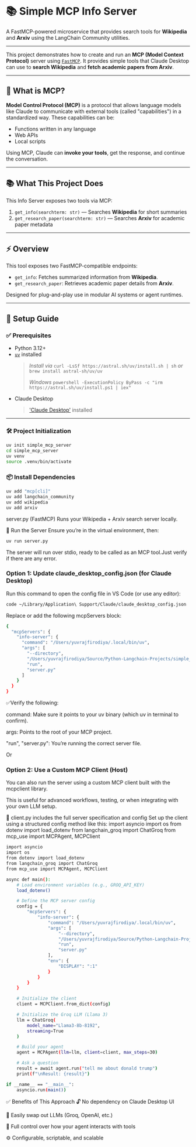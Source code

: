 # 📚 Simple MCP Info Server

A FastMCP-powered microservice that provides search tools for **Wikipedia** and **Arxiv** using the LangChain Community utilities.

---
This project demonstrates how to create and run an **MCP (Model Context Protocol)** server using [`FastMCP`](https://github.com/anthropics/mcp). It provides simple tools that Claude Desktop can use to **search Wikipedia** and **fetch academic papers from Arxiv**.

---

## 🚀 What is MCP?

**Model Control Protocol (MCP)** is a protocol that allows language models like Claude to communicate with external tools (called "capabilities") in a standardized way. These capabilities can be:

- Functions written in any language
- Web APIs
- Local scripts

Using MCP, Claude can **invoke your tools**, get the response, and continue the conversation.

---

## 📚 What This Project Does

This Info Server exposes two tools via MCP:

1. `get_info(searchterm: str)` — Searches **Wikipedia** for short summaries
2. `get_research_paper(searchterm: str)` — Searches **Arxiv** for academic paper metadata

---
## ⚡ Overview

This tool exposes two FastMCP-compatible endpoints:

- `get_info`: Fetches summarized information from **Wikipedia**.
- `get_research_paper`: Retrieves academic paper details from **Arxiv**.

Designed for plug-and-play use in modular AI systems or agent runtimes.

---

## 🧰 Setup Guide

### ✅ Prerequisites

- Python 3.12+
- [`uv`](https://github.com/astral-sh/uv) installed  
  > _Install via_ `curl -LsSf https://astral.sh/uv/install.sh | sh` _or_ `brew install astral-sh/uv/uv`
  > 
  > _Windows_ `powershell -ExecutionPolicy ByPass -c "irm https://astral.sh/uv/install.ps1 | iex"`
- Claude Desktop
  > ['Claude Desktop'](https://claude.ai/download) installed

---

### 🛠️ Project Initialization

```bash
uv init simple_mcp_server
cd simple_mcp_server
uv venv
source .venv/bin/activate
```
### 📦 Install Dependencies
```bash
uv add "mcp[cli]"
uv add langchain_community
uv add wikipedia
uv add arxiv
```
server.py (FastMCP)
Runs your Wikipedia + Arxiv search server locally.


🚀 Run the Server
Ensure you’re in the virtual environment, then:

```bash
uv run server.py
```

The server will run over stdio, ready to be called as an MCP tool.Just verify if there are any error.
### Option 1: Update claude_desktop_config.json (for Claude Desktop)
Run this command to open the config file in VS Code (or use any editor):
```bash
code ~/Library/Application\ Support/Claude/claude_desktop_config.json
```
Replace or add the following mcpServers block:
```bash
{
  "mcpServers": {
    "info-server": {
      "command": "/Users/yuvrajfirodiya/.local/bin/uv",
      "args": [
        "--directory",
        "/Users/yuvrajfirodiya/Source/Python-Langchain-Projects/simple_mcp_server",
        "run",
        "server.py"
      ]
    }
  }
}
```
✅Verify the following:

command: Make sure it points to your uv binary (which uv in terminal to confirm).

args: Points to the root of your MCP project.

"run", "server.py": You’re running the correct server file.



Or 
 ### Option 2: Use a Custom MCP Client (Host)

 You can also run the server using a custom MCP client built with the mcpclient library.

This is useful for advanced workflows, testing, or when integrating with your own LLM setup.

📄 client.py includes the full server specification and config
Set up the client using a structured config method like this:
import asyncio
import os
from dotenv import load_dotenv
from langchain_groq import ChatGroq
from mcp_use import MCPAgent, MCPClient

```bash
import asyncio
import os
from dotenv import load_dotenv
from langchain_groq import ChatGroq
from mcp_use import MCPAgent, MCPClient

async def main():
    # Load environment variables (e.g., GROQ_API_KEY)
    load_dotenv()

    # Define the MCP server config
    config = {
        "mcpServers": {
            "info-server": {
                "command": "/Users/yuvrajfirodiya/.local/bin/uv",
                "args": [
                    "--directory",
                    "/Users/yuvrajfirodiya/Source/Python-Langchain-Projects/simple_mcp_server",
                    "run",
                    "server.py"
                ],
                "env": {
                    "DISPLAY": ":1"
                }
            }
        }
    }

    # Initialize the client
    client = MCPClient.from_dict(config)

    # Initialize the Groq LLM (Llama 3)
    llm = ChatGroq(
        model_name="Llama3-8b-8192",
        streaming=True
    )

    # Build your agent
    agent = MCPAgent(llm=llm, client=client, max_steps=30)

    # Ask a question
    result = await agent.run("tell me about donald trump")
    print(f"\nResult: {result}")

if __name__ == "__main__":
    asyncio.run(main())
```
✅ Benefits of This Approach
🔓 No dependency on Claude Desktop UI

🧩 Easily swap out LLMs (Groq, OpenAI, etc.)

🧠 Full control over how your agent interacts with tools

⚙️ Configurable, scriptable, and scalable
 





